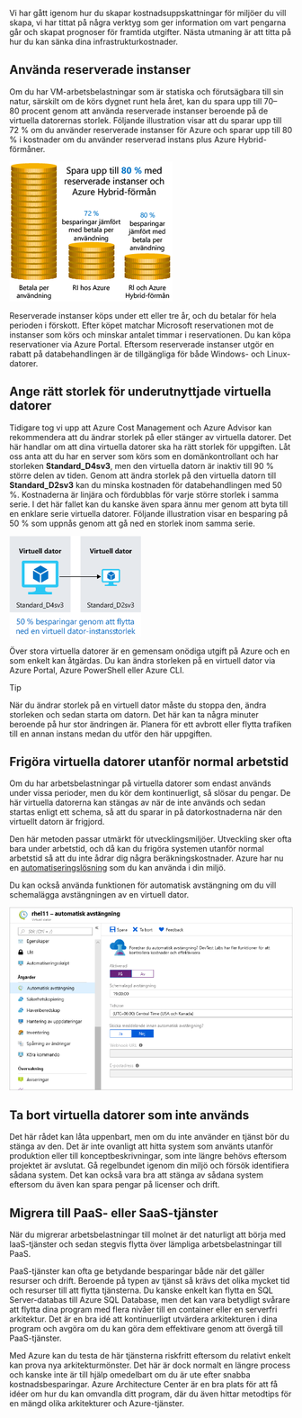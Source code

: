 Vi har gått igenom hur du skapar kostnadsuppskattningar för miljöer du vill skapa, vi har tittat på några verktyg som ger information om vart pengarna går och skapat prognoser för framtida utgifter. Nästa utmaning är att titta på hur du kan sänka dina infrastrukturkostnader.

## <a name="use-reserved-instances"></a>Använda reserverade instanser

Om du har VM-arbetsbelastningar som är statiska och förutsägbara till sin natur, särskilt om de körs dygnet runt hela året, kan du spara upp till 70–80 procent genom att använda reserverade instanser beroende på de virtuella datorernas storlek. Följande illustration visar att du sparar upp till 72 % om du använder reserverade instanser för Azure och sparar upp till 80 % i kostnader om du använder reserverad instans plus Azure Hybrid-förmåner.

![En illustration som visar kostnadsfördelarna med att använda reserverade instanser för Azure och Azure Hybrid-förmåner jämfört med att betala per användning.](../media/4-savings-coins.png)

Reserverade instanser köps under ett eller tre år, och du betalar för hela perioden i förskott. Efter köpet matchar Microsoft reservationen mot de instanser som körs och minskar antalet timmar i reservationen. Du kan köpa reservationer via Azure Portal. Eftersom reserverade instanser utgör en rabatt på databehandlingen är de tillgängliga för både Windows- och Linux-datorer.

## <a name="right-size-underutilized-virtual-machines"></a>Ange rätt storlek för underutnyttjade virtuella datorer

Tidigare tog vi upp att Azure Cost Management och Azure Advisor kan rekommendera att du ändrar storlek på eller stänger av virtuella datorer. Det här handlar om att dina virtuella datorer ska ha rätt storlek för uppgiften. Låt oss anta att du har en server som körs som en domänkontrollant och har storleken **Standard_D4sv3**, men den virtuella datorn är inaktiv till 90 % större delen av tiden. Genom att ändra storlek på den virtuella datorn till **Standard_D2sv3** kan du minska kostnaden för databehandlingen med 50 %. Kostnaderna är linjära och fördubblas för varje större storlek i samma serie. I det här fallet kan du kanske även spara ännu mer genom att byta till en enklare serie virtuella datorer. Följande illustration visar en besparing på 50 % som uppnås genom att gå ned en storlek inom samma serie.

![En illustration för att demonstrera besparingar som uppnås genom att minska storleken på en underutnyttjad virtuell dator.](../media/4-vm-resize.png)

Över stora virtuella datorer är en gemensam onödiga utgift på Azure och en som enkelt kan åtgärdas. Du kan ändra storleken på en virtuell dator via Azure Portal, Azure PowerShell eller Azure CLI.

> [!TIP]
> När du ändrar storlek på en virtuell dator måste du stoppa den, ändra storleken och sedan starta om datorn. Det här kan ta några minuter beroende på hur stor ändringen är. Planera för ett avbrott eller flytta trafiken till en annan instans medan du utför den här uppgiften.

## <a name="deallocate-virtual-machines-in-off-hours"></a>Frigöra virtuella datorer utanför normal arbetstid

Om du har arbetsbelastningar på virtuella datorer som endast används under vissa perioder, men du kör dem kontinuerligt, så slösar du pengar. De här virtuella datorerna kan stängas av när de inte används och sedan startas enligt ett schema, så att du sparar in på datorkostnaderna när den virtuellt datorn är frigjord.

Den här metoden passar utmärkt för utvecklingsmiljöer. Utveckling sker ofta bara under arbetstid, och då kan du frigöra systemen utanför normal arbetstid så att du inte ådrar dig några beräkningskostnader. Azure har nu en [automatiseringslösning](https://docs.microsoft.com/azure/automation/automation-solution-vm-management) som du kan använda i din miljö.

Du kan också använda funktionen för automatisk avstängning om du vill schemalägga avstängningen av en virtuell dator.

![Skärmbild av Azure-portalen som visar avsnittet automatisk avstängning av en virtuell dator med en avstängning aktiveringen.](../media/4-vm-auto-shutdown.png)

## <a name="delete-unused-virtual-machines"></a>Ta bort virtuella datorer som inte används

 Det här rådet kan låta uppenbart, men om du inte använder en tjänst bör du stänga av den. Det är inte ovanligt att hitta system som använts utanför produktion eller till konceptbeskrivningar, som inte längre behövs eftersom projektet är avslutat. Gå regelbundet igenom din miljö och försök identifiera sådana system. Det kan också vara bra att stänga av sådana system eftersom du även kan spara pengar på licenser och drift.

## <a name="migrate-to-paas-or-saas-services"></a>Migrera till PaaS- eller SaaS-tjänster

När du migrerar arbetsbelastningar till molnet är det naturligt att börja med IaaS-tjänster och sedan stegvis flytta över lämpliga arbetsbelastningar till PaaS.

PaaS-tjänster kan ofta ge betydande besparingar både när det gäller resurser och drift. Beroende på typen av tjänst så krävs det olika mycket tid och resurser till att flytta tjänsterna. Du kanske enkelt kan flytta en SQL Server-databas till Azure SQL Database, men det kan vara betydligt svårare att flytta dina program med flera nivåer till en container eller en serverfri arkitektur. Det är en bra idé att kontinuerligt utvärdera arkitekturen i dina program och avgöra om du kan göra dem effektivare genom att övergå till PaaS-tjänster.

Med Azure kan du testa de här tjänsterna riskfritt eftersom du relativt enkelt kan prova nya arkitekturmönster. Det här är dock normalt en längre process och kanske inte är till hjälp omedelbart om du är ute efter snabba kostnadsbesparingar. Azure Architecture Center är en bra plats för att få idéer om hur du kan omvandla ditt program, där du även hittar metodtips för en mängd olika arkitekturer och Azure-tjänster.
